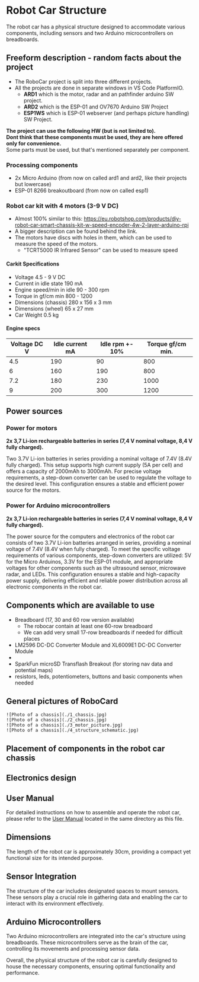 # Robot Car Structure

The robot car has a physical structure designed to accommodate various components, including sensors and two Arduino microcontrollers on breadboards.

## Freeform description - random facts about the project
- The RoboCar project is split into three different projects.
- All the projects are done in separate windows in VS Code PlatformIO.
    - **ARD1** which is the motor, radar and an pathfinder arduino SW project. 
    - **ARD2** which is the ESP-01 and OV7670 Arduino SW Project
    - **ESP1WS** which is ESP-01 webserver (and perhaps picture handling) SW Project.

**The project can use the following HW (but is not limited to).**<br>
**Dont think that these components must be used, they are here offered only for convenience.**<br>
Some parts must be used, but that's mentioned separately per component.
### Processing components
- 2x Micro Arduino (from now on called ard1 and ard2, like their projects but lowercase)
- ESP-01 8266 breakoutboard (from now on called esp1)

### Robot car kit with 4 motors (3-9 V DC)
- Almost 100% similar to this: https://eu.robotshop.com/products/diy-robot-car-smart-chassis-kit-w-speed-encoder-4w-2-layer-arduino-rpi
- A bigger description can be found behind the link. 
- The motors have discs with holes in them, which can be used to measure the speed of the motors.  
    - "TCRT5000 IR Infrared Sensor" can be used to measure speed

#### Carkit Specifications
- Voltage 4.5 - 9 V DC
- Current in idle state 190 mA
- Engine speed/min in idle 90 - 300 rpm
- Torque in gf/cm min 800 - 1200
- Dimensions (chassis) 280 x 156 x 3 mm
- Dimensions (wheel) 65 x 27 mm
- Car Weight 0.5 kg

#### Engine specs
| Voltage DC V | Idle current mA | Idle rpm +- 10% | Torque gf/cm min. |
|--------------|-----------------|-----------------|-------------------|
| 4.5          | 190             | 90              | 800               |
| 6            | 160             | 190             | 800               |
| 7.2          | 180             | 230             | 1000              |
| 9            | 200             | 300             | 1200              |

## Power sources
### Power for motors
**2x 3,7 Li-ion rechargeable batteries in series (7,4 V nominal voltage, 8,4 V fully charged).**

Two 3.7V Li-ion batteries in series providing a nominal voltage of 7.4V (8.4V fully charged). 
This setup supports high current supply (5A per cell) and offers a capacity of 2000mAh to 3000mAh. 
For precise voltage requirements, a step-down converter can be used to regulate the voltage to 
the desired level. This configuration ensures a stable and efficient power source for the motors.

### Power for Arduino microcontrollers
**2x 3,7 Li-ion rechargeable batteries in series (7,4 V nominal voltage, 8,4 V fully charged).**

The power source for the computers and electronics of the robot car consists of two 3.7V Li-ion 
batteries arranged in series, providing a nominal voltage of 7.4V (8.4V when fully charged). 
To meet the specific voltage requirements of various components, step-down converters are utilized: 
5V for the Micro Arduinos, 3.3V for the ESP-01 module, and appropriate voltages for other components 
such as the ultrasound sensor, microwave radar, and LEDs. This configuration ensures a stable 
and high-capacity power supply, delivering efficient and reliable power distribution across all 
electronic components in the robot car.

## Components which are available to use
- Breadboard (17, 30 and 60 row version available)
    - The robocar contain at least one 60-row breadboard
    - We can add very small 17-row breadboards if needed for difficult places
- LM2596 DC-DC Converter Module and XL6009E1 DC-DC Converter Module
- 
- SparkFun microSD Transflash Breakout (for storing nav data and potential maps)
- resistors, leds, potentiometers, buttons and basic components when needed

## General pictures of RoboCard

```
![Photo of a chassis](./1_chassis.jpg)
![Photo of a chassis](./2_chassis.jpg)
![Photo of a chassis](./3_motor_picture.jpg)
![Photo of a chassis](./4_structure_schematic.jpg)
```
## Placement of components in the robot car chassis



## Electronics design



## User Manual
For detailed instructions on how to assemble and operate the robot car, please refer to the [User Manual](./manual.pdf) located in the same directory as this file.


## Dimensions
The length of the robot car is approximately 30cm, providing a compact yet functional size for its intended purpose.

## Sensor Integration
The structure of the car includes designated spaces to mount sensors. These sensors play a crucial role in gathering data and enabling the car to interact with its environment effectively.

## Arduino Microcontrollers
Two Arduino microcontrollers are integrated into the car's structure using breadboards. These microcontrollers serve as the brain of the car, controlling its movements and processing sensor data.

Overall, the physical structure of the robot car is carefully designed to house the necessary components, ensuring optimal functionality and performance.
